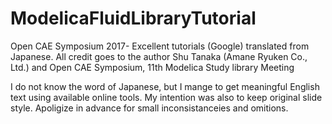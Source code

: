 # ModelicaFluidLibraryTutorial
Open CAE Symposium 2017- Excellent tutorials (Google) translated from Japanese.
All credit goes to the author  Shu Tanaka (Amane Ryuken Co., Ltd.) and Open CAE Symposium, 11th Modelica Study library Meeting

I do not know the word of Japanese, but I mange to get meaningful English text  using available online tools.
My intention was also to keep original slide style. Apoligize in advance for small inconsistanceies and omitions.
